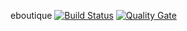 eboutique
[![Build Status](https://travis-ci.org/valentinlcs/eboutique.svg?branch=master)](https://travis-ci.org/valentinlcs/eboutique)
[![Quality Gate](https://sonarcloud.io/api/project_badges/measure?project=project.key&metric=alert_status)](https://sonarcloud.io/dashboard/index/project.key)
